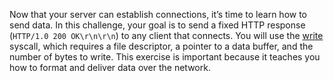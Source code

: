Now that your server can establish connections, it’s time to learn how to send data.
In this challenge, your goal is to send a fixed HTTP response (`HTTP/1.0 200 OK\r\n\r\n`) to any client that connects.
You will use the [write](https://man7.org/linux/man-pages/man2/write.2.html) syscall, which requires a file descriptor, a pointer to a data buffer, and the number of bytes to write.
This exercise is important because it teaches you how to format and deliver data over the network.
